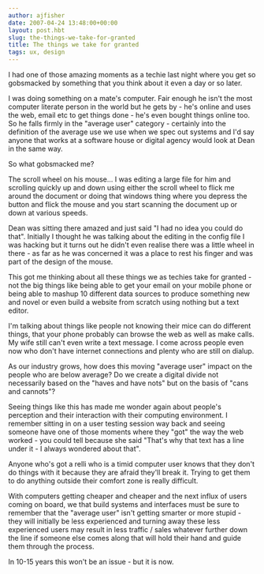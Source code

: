 ```yaml
---
author: ajfisher
date: 2007-04-24 13:48:00+00:00
layout: post.hbt
slug: the-things-we-take-for-granted
title: The things we take for granted
tags: ux, design
---
```


I had one of those amazing moments as a techie last night where you get so gobsmacked by something that you think about it even a day or so later.

I was doing something on a mate's computer. Fair enough he isn't the most computer literate person in the world but he gets by - he's online and uses the web, email etc to get things done - he's even bought things online too. So he falls firmly in the "average user" category - certainly into the definition of the average use we use when we spec out systems and I'd say anyone that works at a software house or digital agency would look at Dean in the same way.

So what gobsmacked me?

The scroll wheel on his mouse... I was editing a large file for him and scrolling quickly up and down using either the scroll wheel to flick me around the document or doing that windows thing where you depress the button and flick the mouse and you start scanning the document up or down at various speeds.

Dean was sitting there amazed and just said "I had no idea you could do that". Initially I thought he was talking about the editing in the config file I was hacking but it turns out he didn't even realise there was a little wheel in there - as far as he was concerned it was a place to rest his finger and was part of the design of the mouse.

This got me thinking about all these things we as techies take for granted - not the big things like being able to get your email on your mobile phone or being able to mashup 10 different data sources to produce something new and novel or even build a website from scratch using nothing but a text editor.

I'm talking about things like people not knowing their mice can do different things, that your phone probably can browse the web as well as make calls. My wife still can't even write a text message. I come across people even now who don't have internet connections and plenty who are still on dialup.

As our industry grows, how does this moving "average user" impact on the people who are below average? Do we create a digital divide not necessarily based on the "haves and have nots" but on the basis of "cans and cannots"?

Seeing things like this has made me wonder again about people's perception and their interaction with their computing environment. I remember sitting in on a user testing session way back and seeing someone have one of those moments where they "got" the way the web worked - you could tell because she said "That's why that text has a line under it - I always wondered about that".

Anyone who's got a relli who is a timid computer user knows that they don't do things with it because they are afraid they'll break it. Trying to get them to do anything outside their comfort zone is really difficult.

With computers getting cheaper and cheaper and the next influx of users coming on board, we that build systems and interfaces must be sure to remember that the "average user" isn't getting smarter or more stupid - they will initially be less experienced and turning away these less experienced users may result in less traffic / sales whatever further down the line if someone else comes along that will hold their hand and guide them through the process.

In 10-15 years this won't be an issue - but it is now.
